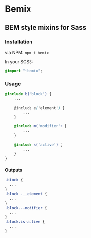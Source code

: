# Bemix
## BEM style mixins for Sass

### Installation
via NPM:
`npm i bemix`

In your SCSS:
```scss
@import "~bemix";
```

### Usage

```scss
@include b('block') {
    ...
    
    @include e('element') {
        ...
    }
    
    @include m('modifier') {
        ...
    }
    
    @include s('active') {
        ...
    }
}
```

#### Outputs
```css
.block {
  ...
}
.block .__element {
  ...
}
.block.--modifier {
  ...
}
.block.is-active {
  ...
}
```
